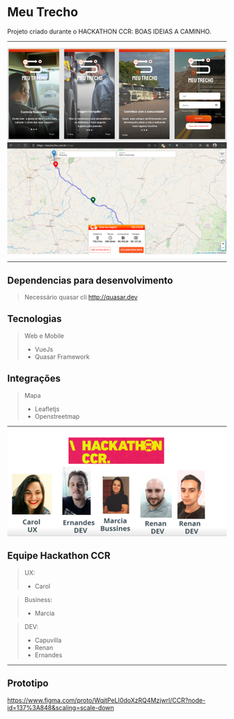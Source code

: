 # Meu Trecho
Projeto criado durante o HACKATHON CCR:
BOAS IDEIAS A CAMINHO.

---------------------------------------

![](sample/p1.png)
![](sample/p2.png)

---------------------------------------

## Dependencias para desenvolvimento

> Necessário quasar cli
http://quasar.dev

## Tecnologias

> Web e Mobile
>- VueJs
>- Quasar Framework

## Integrações

> Mapa
>- Leafletjs
>- Openstreetmap

---------------------------------------

![](sample/equipe.png)

## Equipe Hackathon CCR

> UX:
>- Carol 

> Business:
>- Marcia 

> DEV:
>- Capuvilla 
>- Renan 
>- Ernandes 

---------------------------------------

## Prototipo

https://www.figma.com/proto/WqjtPeLI0doXzRQ4Mzjwrl/CCR?node-id=137%3A848&scaling=scale-down
